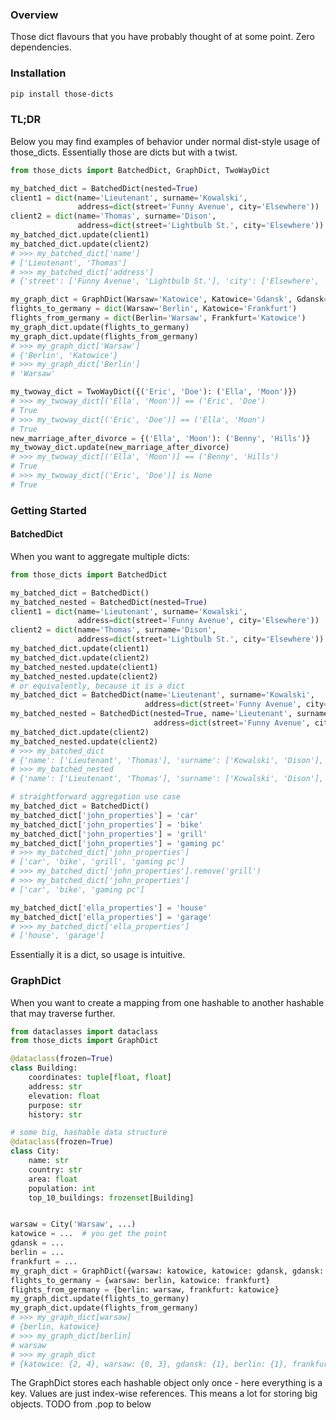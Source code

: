 ### Overview  
  
Those dict flavours that you have probably thought of at some point.
Zero dependencies.

### Installation  
  
```bash
pip install those-dicts
```
   
### TL;DR  
   
Below you may find examples of behavior under normal dist-style usage of those_dicts. Essentially those are dicts but with a twist.  
  
```python
from those_dicts import BatchedDict, GraphDict, TwoWayDict

my_batched_dict = BatchedDict(nested=True)
client1 = dict(name='Lieutenant', surname='Kowalski',
               address=dict(street='Funny Avenue', city='Elsewhere'))
client2 = dict(name='Thomas', surname='Dison',
               address=dict(street='Lightbulb St.', city='Elsewhere'))
my_batched_dict.update(client1)
my_batched_dict.update(client2)
# >>> my_batched_dict['name']
# ['Lieutenant', 'Thomas']
# >>> my_batched_dict['address']
# {'street': ['Funny Avenue', 'Lightbulb St.'], 'city': ['Elsewhere', 'Elsewhere']}

my_graph_dict = GraphDict(Warsaw='Katowice', Katowice='Gdansk', Gdansk='Warsaw')
flights_to_germany = dict(Warsaw='Berlin', Katowice='Frankfurt')
flights_from_germany = dict(Berlin='Warsaw', Frankfurt='Katowice')
my_graph_dict.update(flights_to_germany)
my_graph_dict.update(flights_from_germany)
# >>> my_graph_dict['Warsaw']
# {'Berlin', 'Katowice'}
# >>> my_graph_dict['Berlin']
# 'Warsaw'

my_twoway_dict = TwoWayDict({('Eric', 'Doe'): ('Ella', 'Moon')})
# >>> my_twoway_dict[('Ella', 'Moon')] == ('Eric', 'Doe')
# True
# >>> my_twoway_dict[('Eric', 'Doe')] == ('Ella', 'Moon')
# True
new_marriage_after_divorce = {('Ella', 'Moon'): ('Benny', 'Hills')}
my_twoway_dict.update(new_marriage_after_divorce)
# >>> my_twoway_dict[('Ella', 'Moon')] == ('Benny', 'Hills')
# True
# >>> my_twoway_dict[('Eric', 'Doe')] is None
# True
```
  
### Getting Started  
   
#### BatchedDict  
  
When you want to aggregate multiple dicts:  
  
```python
from those_dicts import BatchedDict

my_batched_dict = BatchedDict()
my_batched_nested = BatchedDict(nested=True)
client1 = dict(name='Lieutenant', surname='Kowalski',
               address=dict(street='Funny Avenue', city='Elsewhere'))
client2 = dict(name='Thomas', surname='Dison',
               address=dict(street='Lightbulb St.', city='Elsewhere'))
my_batched_dict.update(client1)
my_batched_dict.update(client2)
my_batched_nested.update(client1)
my_batched_nested.update(client2)
# or equivalently, because it is a dict
my_batched_dict = BatchedDict(name='Lieutenant', surname='Kowalski',
                              address=dict(street='Funny Avenue', city='Elsewhere'))
my_batched_nested = BatchedDict(nested=True, name='Lieutenant', surname='Kowalski',
                                address=dict(street='Funny Avenue', city='Elsewhere'))
my_batched_dict.update(client2)
my_batched_nested.update(client2)
# >>> my_batched_dict 
# {'name': ['Lieutenant', 'Thomas'], 'surname': ['Kowalski', 'Dison'], 'address': [{'street': 'Funny Avenue', 'city': 'Elsewhere'}, {'street': 'Lightbulb St.', 'city': 'Elsewhere'}]}
# >>> my_batched_nested
# {'name': ['Lieutenant', 'Thomas'], 'surname': ['Kowalski', 'Dison'], 'address': {'street': ['Funny Avenue', 'Lightbulb St.'], 'city': ['Elsewhere', 'Elsewhere']}}

# straightforward aggregation use case
my_batched_dict = BatchedDict()
my_batched_dict['john_properties'] = 'car'
my_batched_dict['john_properties'] = 'bike'
my_batched_dict['john_properties'] = 'grill'
my_batched_dict['john_properties'] = 'gaming pc'
# >>> my_batched_dict['john_properties']
# ['car', 'bike', 'grill', 'gaming pc']
# >>> my_batched_dict['john_properties'].remove('grill')
# >>> my_batched_dict['john_properties']
# ['car', 'bike', 'gaming pc']

my_batched_dict['ella_properties'] = 'house'
my_batched_dict['ella_properties'] = 'garage'
# >>> my_batched_dict['ella_properties']
# ['house', 'garage']
```  
  
Essentially it is a dict, so usage is intuitive.  
  
### GraphDict  
  
When you want to create a mapping from one hashable to another hashable that may traverse further.  
  
```python
from dataclasses import dataclass
from those_dicts import GraphDict

@dataclass(frozen=True)
class Building:
    coordinates: tuple[float, float]
    address: str
    elevation: float
    purpose: str
    history: str

# some big, hashable data structure    
@dataclass(frozen=True)
class City:
    name: str
    country: str
    area: float
    population: int
    top_10_buildings: frozenset[Building]


warsaw = City('Warsaw', ...)
katowice = ...  # you get the point
gdansk = ...
berlin = ...
frankfurt = ...
my_graph_dict = GraphDict({warsaw: katowice, katowice: gdansk, gdansk: warsaw})
flights_to_germany = {warsaw: berlin, katowice: frankfurt}
flights_from_germany = {berlin: warsaw, frankfurt: katowice}
my_graph_dict.update(flights_to_germany)
my_graph_dict.update(flights_from_germany)
# >>> my_graph_dict[warsaw]
# {berlin, katowice}
# >>> my_graph_dict[berlin]
# warsaw
# >>> my_graph_dict
# {katowice: {2, 4}, warsaw: {0, 3}, gdansk: {1}, berlin: {1}, frankfurt: {0}}
```
  
The GraphDict stores each hashable object only once - here everything is a key.
Values are just index-wise references. This means a lot for storing big objects.
TODO from .pop to below